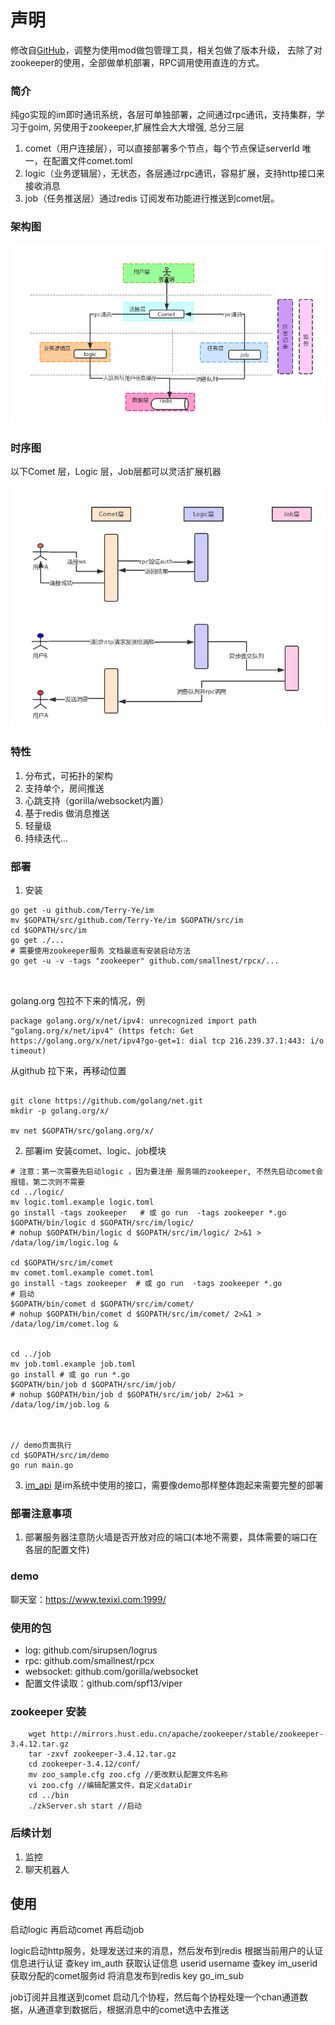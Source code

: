 # 声明
修改自[GitHub](https://github.com/Terry-Ye/im)，调整为使用mod做包管理工具，相关包做了版本升级，
去除了对zookeeper的使用，全部做单机部署，RPC调用使用直连的方式。

### 简介
纯go实现的im即时通讯系统，各层可单独部署，之间通过rpc通讯，支持集群，学习于goim, 另使用于zookeeper,扩展性会大大增强, 总分三层
1. comet（用户连接层），可以直接部署多个节点，每个节点保证serverId 唯一，在配置文件comet.toml
2. logic（业务逻辑层），无状态，各层通过rpc通讯，容易扩展，支持http接口来接收消息
3. job（任务推送层）通过redis 订阅发布功能进行推送到comet层。

### 架构图
![image](./pics/im架构图.jpeg)

### 时序图
以下Comet 层，Logic 层，Job层都可以灵活扩展机器

![image](./pics/logic-diagram.jpeg)

### 特性
1. 分布式，可拓扑的架构
2. 支持单个，房间推送
3. 心跳支持（gorilla/websocket内置）
4. 基于redis 做消息推送
5. 轻量级
6. 持续迭代...

### 部署
1. 安装
```
go get -u github.com/Terry-Ye/im
mv $GOPATH/src/github.com/Terry-Ye/im $GOPATH/src/im
cd $GOPATH/src/im
go get ./...
# 需要使用zookeeper服务 文档最底有安装启动方法
go get -u -v -tags "zookeeper" github.com/smallnest/rpcx/...



```

golang.org 包拉不下来的情况，例
```
package golang.org/x/net/ipv4: unrecognized import path "golang.org/x/net/ipv4" (https fetch: Get https://golang.org/x/net/ipv4?go-get=1: dial tcp 216.239.37.1:443: i/o timeout)
```

从github 拉下来，再移动位置
```

git clone https://github.com/golang/net.git
mkdir -p golang.org/x/

mv net $GOPATH/src/golang.org/x/
```

2. 部署im
安装comet、logic、job模块
```
# 注意：第一次需要先启动logic ，因为要注册 服务端的zookeeper, 不然先启动comet会报错，第二次则不需要
cd ../logic/
mv logic.toml.example logic.toml
go install -tags zookeeper   # 或 go run  -tags zookeeper *.go
$GOPATH/bin/logic d $GOPATH/src/im/logic/
# nohup $GOPATH/bin/logic d $GOPATH/src/im/logic/ 2>&1 > /data/log/im/logic.log &

cd $GOPATH/src/im/comet
mv comet.toml.example comet.toml
go install -tags zookeeper  # 或 go run  -tags zookeeper *.go
# 启动
$GOPATH/bin/comet d $GOPATH/src/im/comet/
# nohup $GOPATH/bin/comet d $GOPATH/src/im/comet/ 2>&1 > /data/log/im/comet.log &


cd ../job
mv job.toml.example job.toml
go install # 或 go run *.go
$GOPATH/bin/job d $GOPATH/src/im/job/
# nohup $GOPATH/bin/job d $GOPATH/src/im/job/ 2>&1 > /data/log/im/job.log &



// demo页面执行
cd $GOPATH/src/im/demo
go run main.go

```

3. [im_api](https://github.com/Terry-Ye/im_api)  是im系统中使用的接口，需要像demo那样整体跑起来需要完整的部署

### 部署注意事项
1. 部署服务器注意防火墙是否开放对应的端口(本地不需要，具体需要的端口在各层的配置文件)

### demo
聊天室：https://www.texixi.com:1999/


### 使用的包
* log: github.com/sirupsen/logrus
* rpc: github.com/smallnest/rpcx
* websocket: github.com/gorilla/websocket
* 配置文件读取：github.com/spf13/viper


### zookeeper 安装
```
    wget http://mirrors.hust.edu.cn/apache/zookeeper/stable/zookeeper-3.4.12.tar.gz
    tar -zxvf zookeeper-3.4.12.tar.gz
    cd zookeeper-3.4.12/conf/
    mv zoo_sample.cfg zoo.cfg //更改默认配置文件名称
    vi zoo.cfg //编辑配置文件，自定义dataDir
    cd ../bin
    ./zkServer.sh start //启动
```

### 后续计划
1. 监控
2. 聊天机器人

## 使用
启动logic  再启动comet 再启动job

logic启动http服务，处理发送过来的消息，然后发布到redis
根据当前用户的认证信息进行认证
查key im_auth 获取认证信息 userid username
查key im_userid 获取分配的comet服务id
将消息发布到redis key  go_im_sub

job订阅并且推送到comet
启动几个协程，然后每个协程处理一个chan通道数据，从通道拿到数据后，根据消息中的comet选中去推送

